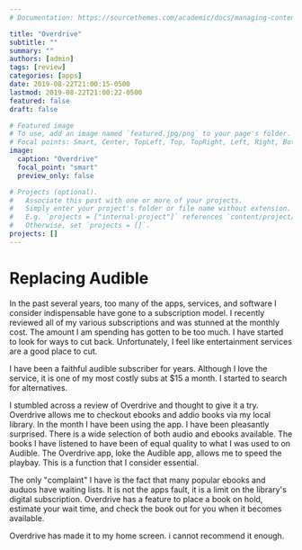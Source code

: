 ```yaml
---
# Documentation: https://sourcethemes.com/academic/docs/managing-content/

title: "Overdrive"
subtitle: ""
summary: ""
authors: [admin]
tags: [review]
categories: [apps]
date: 2019-08-22T21:00:15-0500
lastmod: 2019-08-22T21:00:22-0500
featured: false
draft: false

# Featured image
# To use, add an image named `featured.jpg/png` to your page's folder.
# Focal points: Smart, Center, TopLeft, Top, TopRight, Left, Right, BottomLeft, Bottom, BottomRight.
image:
  caption: "Overdrive"
  focal_point: "smart"
  preview_only: false

# Projects (optional).
#   Associate this post with one or more of your projects.
#   Simply enter your project's folder or file name without extension.
#   E.g. `projects = ["internal-project"]` references `content/project/deep-learning/index.md`.
#   Otherwise, set `projects = []`.
projects: []
---
```


# Replacing Audible

In the past several years, too many of the apps, services, and software I consider indispensable have gone to a subscription model. I recently reviewed all of my various subscriptions and was stunned at the monthly cost. The amount I am spending has gotten to be too much. I have started to look for ways to cut back. Unfortunately, I feel like entertainment services are a good place to cut. 

I have been a faithful audible subscriber for years.  Although I love the service, it is one of my most costly subs at $15 a month. I started to search for alternatives. 

I stumbled across a review of Overdrive and thought to give it a try. Overdrive allows me to checkout ebooks and addio books via my local library. In the month I have been using the app. I have been pleasantly surprised. There is a wide selection of both audio and ebooks available. The books I have listened to have been of equal quality to what I was used to on Audible. The Overdrive app, loke the Audible app, allows me to speed the playbay. This is a function that I consider essential.

The only "complaint" I have is the fact that many popular ebooks and auduos have waiting lists. It is not the apps fault, it is a limit on the library's digital subscription. Overdrive has a feature to place a book on hold, estimate your wait time, and check the book out for you when it becomes available. 

Overdrive has made it to my home screen. i cannot recommend it enough. 

